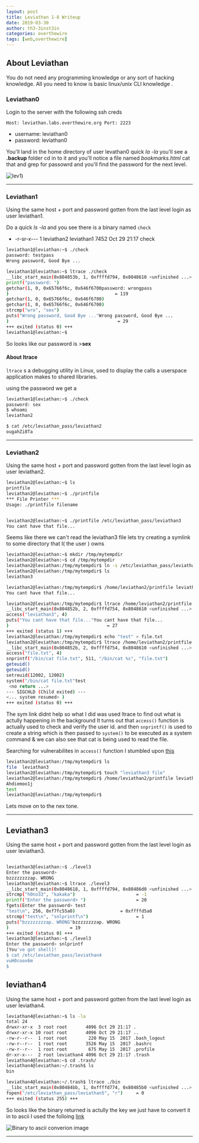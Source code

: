 ```yaml
---
layout: post
title: Leviathan 1-8 Writeup
date: 2019-03-30
author: th3-3inst3in
categories: overthewire
tags: [web,overthewire]
---
```



## About Leviathan

You do not need any programming knowledge or any sort of hacking knowledge. All you need to know is basic linux/unix CLI knowledge .
    
### Leviathan0

Login to the server with the following ssh creds

` Host: leviathan.labs.overthewire.org Port: 2223 `
* username: leviathan0
* password: leviathan0

You'll land in the home directory of user levathan0 quick _la -la_ you'll see a **.backup** folder cd in to it and you'll notice a file named _bookmarks.html_ cat that and grep for passowrd and you'll find the password for the next level.

![lev1](https://mbilalrizwan.github.io/MyCtfWriteups/assets/images/overthewire/lev1.png))

* * *


### Leviathan1

Using the same host + port  and password gotten from the last level login as user leviathan1.

Do a quick _ls -la_ and you see there is a binary named `check`

* -r-sr-x---  1 leviathan2 leviathan1 7452 Oct 29 21:17 check

```bash
leviathan1@leviathan:~$ ./check
password: testpass
Wrong password, Good Bye ...

leviathan1@leviathan:~$ ltrace ./check
__libc_start_main(0x804853b, 1, 0xffffd794, 0x8048610 <unfinished ...>
printf("password: ")                                                         = 10
getchar(1, 0, 0x65766f6c, 0x646f6700password: wrongpass
)                                        = 119
getchar(1, 0, 0x65766f6c, 0x646f6700)                                        = 114
getchar(1, 0, 0x65766f6c, 0x646f6700)                                        = 111
strcmp("wro", "sex")                                                         = 1
puts("Wrong password, Good Bye ..."Wrong password, Good Bye ...
)                                         = 29
+++ exited (status 0) +++
leviathan1@leviathan:~$

```

So looks like our password is >**sex** 

#### About ltrace

`ltrace` s a debugging utility in Linux, used to display the calls a userspace application makes to shared libraries.

using the password we get a


```bash
leviathan1@leviathan:~$ ./check
password: sex
$ whoami
leviathan2

$ cat /etc/leviathan_pass/leviathan2
ougahZi8Ta

```


* * *


### Leviathan2

Using the same host + port  and password gotten from the last level login as user leviathan2.

```bash
leviathan2@leviathan:~$ ls
printfile
leviathan2@leviathan:~$ ./printfile
*** File Printer ***
Usage: ./printfile filename


leviathan2@leviathan:~$ ./printfile /etc/leviathan_pass/leviathan3
You cant have that file...

```

Seems like there we can't read the leviathan3 file lets try creating a symlink to some directory that I( the user ) owns

```bash
leviathan2@leviathan:~$ mkdir /tmp/mytempdir
leviathan2@leviathan:~$ cd /tmp/mytempdir
leviathan2@leviathan:/tmp/mytempdir$ ln -s /etc/leviathan_pass/leviathan3
leviathan2@leviathan:/tmp/mytempdir$ ls
leviathan3

leviathan2@leviathan:/tmp/mytempdir$ /home/leviathan2/printfile leviathan3
You cant have that file...

leviathan2@leviathan:/tmp/mytempdir$ ltrace /home/leviathan2/printfile leviathan3
__libc_start_main(0x804852b, 2, 0xffffd754, 0x8048610 <unfinished ...>
access("leviathan3", 4)                                                = -1
puts("You cant have that file..."You cant have that file...
)                                     = 27
+++ exited (status 1) +++
leviathan2@leviathan:/tmp/mytempdir$ echo "test" > file.txt
leviathan2@leviathan:/tmp/mytempdir$ ltrace /home/leviathan2/printfile file.txt
__libc_start_main(0x804852b, 2, 0xffffd754, 0x8048610 <unfinished ...>
access("file.txt", 4)                                                  = 0
snprintf("/bin/cat file.txt", 511, "/bin/cat %s", "file.txt")          = 17
geteuid()                                                              = 12002
geteuid()                                                              = 12002
setreuid(12002, 12002)                                                 = 0
system("/bin/cat file.txt"test
 <no return ...>
--- SIGCHLD (Child exited) ---
<... system resumed> )                                                 = 0
+++ exited (status 0) +++

```

The sym link didnt help so what I did was used ltrace to find out what is actully happening in the background
It turns out that `access()` function is actually used to check and verify the user id. and then 
`snprintf()` is used to create a string which is then passed to `system()` to be executed as a system command & we can also see that cat is being used to read the file.

Searching for vulnerabilites in `access()` function I stumbled upon [this](https://security.stackexchange.com/questions/42659/how-is-using-acces-opening-a-security-hole)

```bash
leviathan2@leviathan:/tmp/mytempdir$ ls
file  leviathan3
leviathan2@leviathan:/tmp/mytempdir$ touch "leviathan3 file"
leviathan2@leviathan:/tmp/mytempdir$ /home/leviathan2/printfile leviathan3\ file
Ahdiemoo1j
test
leviathan2@leviathan:/tmp/mytempdir$

```
Lets move on to the nex tone.


* * *


## Leviathan3

Using the same host + port  and password gotten from the last level login as user leviathan3.

```bash

leviathan3@leviathan:~$ ./level3
Enter the password>
bzzzzzzzzap. WRONG
leviathan3@leviathan:~$ ltrace ./level3
__libc_start_main(0x8048618, 1, 0xffffd794, 0x80486d0 <unfinished ...>
strcmp("h0no33", "kakaka")                       = -1
printf("Enter the password> ")                   = 20
fgets(Enter the password> test
"test\n", 256, 0xf7fc55a0)                 = 0xffffd5a0
strcmp("test\n", "snlprintf\n")                  = 1
puts("bzzzzzzzzap. WRONG"bzzzzzzzzap. WRONG
)                       = 19
+++ exited (status 0) +++
leviathan3@leviathan:~$ ./level3
Enter the password> snlprintf
[You've got shell]!
$ cat /etc/leviathan_pass/leviathan4
vuH0coox6m
$

```


## leviathan4

Using the same host + port  and password gotten from the last level login as user leviathan4.


```bash
leviathan4@leviathan:~$ ls -la
total 24
drwxr-xr-x  3 root root       4096 Oct 29 21:17 .
drwxr-xr-x 10 root root       4096 Oct 29 21:17 ..
-rw-r--r--  1 root root        220 May 15  2017 .bash_logout
-rw-r--r--  1 root root       3526 May 15  2017 .bashrc
-rw-r--r--  1 root root        675 May 15  2017 .profile
dr-xr-x---  2 root leviathan4 4096 Oct 29 21:17 .trash
leviathan4@leviathan:~$ cd .trash/
leviathan4@leviathan:~/.trash$ ls
bin

leviathan4@leviathan:~/.trash$ ltrace ./bin
__libc_start_main(0x80484bb, 1, 0xffffd774, 0x80485b0 <unfinished ...>
fopen("/etc/leviathan_pass/leviathan5", "r")     = 0
+++ exited (status 255) +++

```

So looks like the binary returned is actully the key we just have to convert it in to  ascii I used the folloing [link](https://www.rapidtables.com/convert/number/binary-to-ascii.html)

![Binary to ascii converion image](https://mbilalrizwan.github.io/MyCtfWriteups/assets/images/overthewire/lev4bin2ascii.png)


* * *

